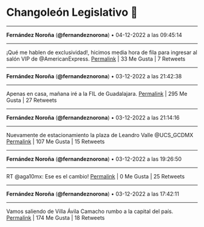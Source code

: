 # Changoleón Legislativo 🙈
*****
**Fernández Noroña** (**@fernandeznorona**) • 04-12-2022 a las 09:45:14
*****
¡Qué me hablen de exclusividad!, hicimos media hora de fila para ingresar al salón VIP de @AmericanExpress.
[Permalink](https://twitter.com/fernandeznorona/status/1599459830468464640) | 33 Me Gusta | 7 Retweets
*****
**Fernández Noroña** (**@fernandeznorona**) • 03-12-2022 a las 21:42:38
*****
Apenas en casa, mañana iré a la FIL de Guadalajara.
[Permalink](https://twitter.com/fernandeznorona/status/1599277981960089600) | 295 Me Gusta | 27 Retweets
*****
**Fernández Noroña** (**@fernandeznorona**) • 03-12-2022 a las 21:14:16
*****
Nuevamente de estacionamiento la plaza de Leandro Valle ⁦@UCS_GCDMX⁩
[Permalink](https://twitter.com/fernandeznorona/status/1599270843523145728) | 107 Me Gusta | 15 Retweets
*****
**Fernández Noroña** (**@fernandeznorona**) • 03-12-2022 a las 19:26:50
*****
RT @aga10mx: Ese es el cambio!
[Permalink](https://twitter.com/fernandeznorona/status/1599243806008029185) | 0 Me Gusta | 25 Retweets
*****
**Fernández Noroña** (**@fernandeznorona**) • 03-12-2022 a las 17:42:11
*****
Vamos saliendo de Villa Ávila Camacho rumbo a la capital del país.
[Permalink](https://twitter.com/fernandeznorona/status/1599217468492615680) | 174 Me Gusta | 18 Retweets